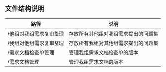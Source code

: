 ## 文件结构说明


| 路径 | 说明 |
| --- | --- |
| /他组对我组需求复审整理 | 存放所有其他组对我组需求提出的问题集 |
| /我组对他组需求复审整理 | 存放所有我组对其他组需求提出的问题集 |
| /需求文档检查单管理 | 管理我组需求文档检查单的版本 |
| /需求文档管理 | 管理我组需求文档的版本 |